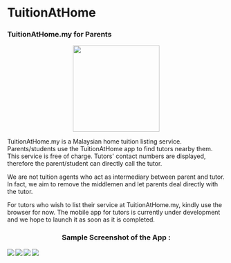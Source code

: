 # TuitionAtHome
### TuitionAtHome.my for Parents

<p align="center">
  <img height="200px" src="https://lh3.googleusercontent.com/WgMS3_RnvRuJeS13BYlzMY6Tl971GnUwYyJXVM0TWlDz02MbN8Wp0mp31Re3RjZTIw">
</p>

TuitionAtHome.my is a Malaysian home tuition listing service. Parents/students use the TuitionAtHome app to find tutors nearby them. This service is free of charge. Tutors' contact numbers are displayed, therefore the parent/student can directly call the tutor. 

We are not tuition agents who act as intermediary between parent and tutor. In fact, we aim to remove the middlemen and let parents deal directly with the tutor.

For tutors who wish to list their service at TuitionAtHome.my, kindly use the browser for now. The mobile app for tutors is currently under development and we hope to launch it as soon as it is completed.

<h3 align="center"> Sample Screenshot of the App : </h3>

<img align="left" src="https://lh3.googleusercontent.com/5J3OlO8dccQSPA7oDrbu6gge8jnUjNgOwokdQi8LC5uHiXpxfjfWcZqBuFiIjaXR8U4">
<img align="left" src="https://lh3.googleusercontent.com/GozTLr2ZY1ZCJtzptHiEXEN2LpcMaPaq-RUV_6XESnHB4KcCVo3BHczAQbETTQz3ChU">
<img align="left" src="https://lh3.googleusercontent.com/WEJvDJV81ko-jXeD-EdVcK6FZp_jiQpCbJHrQsBtNwm6SmXA5j4BMnSVsUEGyM0UXcM">


<img align="left" src="https://lh3.googleusercontent.com/lKR3qr1lMbCt3bX-h4ICU935m4RmmZl9GzOs3dz9mBsG-LPvq3c07bkyrN3N9So6Fg">

